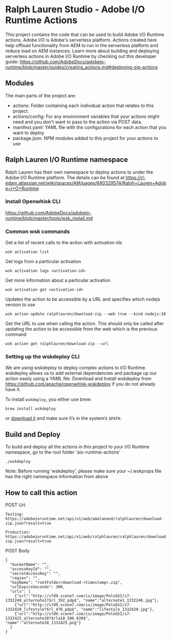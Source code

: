 # Ralph Lauren Studio - Adobe I/O Runtime Actions

This project contains the code that can be used to build Adobe I/O Runtime actions. Adobe I/O is Adobe's serverless platform. Actions created here help offload functionality from AEM to run in the serverless platform and reduce load on AEM instances. Learn more about building and deploying serverless actions in Adobe I/O Runtime by checking out this developer guide: https://github.com/AdobeDocs/adobeio-runtime/blob/master/guides/creating_actions.md#deploying-zip-actions


## Modules

The main parts of the project are:

* actions: Folder containing each individual action that relates to this project.
* actions/config: For any environment variables that your actions might need and you don't want to pass to the action via POST data.
* manifest.yaml: YAML file with the configurations for each action that you want to deploy
* package.json: NPM modules added to this project for your actions to use


## Ralph Lauren I/O Runtime namespace

Ralph Lauren has their own namespace to deploy actions to under the Adobe I/O Runtime platform. The details can be found at https://rl-edam.atlassian.net/wiki/spaces/AM/pages/680329574/Ralph+Lauren+Adobe+I+O+Runtime

### Install Openwhisk CLI
https://github.com/AdobeDocs/adobeio-runtime/blob/master/tools/wsk_install.md

### Common wsk commands

Get a list of recent calls to the action with activation ids
```
wsk activation list
```

Get logs from a particular activation
```
wsk activation logs <activation-id>
```

Get more information about a particular activation
```
wsk activation get <activation-id>
```

Updates the action to be accessible by a URL and specifies which nodejs version to use
```
wsk action update ralphlauren/download-zip --web true --kind nodejs:10
```

Get the URL to use when calling the action. This should only be called after updating the action to be accessible from the web which is the previous command
```
wsk action get ralphlauren/download-zip --url
```

### Setting up the wskdeploy CLI

We are using wskdeploy to deploy complex actions to I/O Runtime. wskdeploy allows us to add external dependencies and package up our action easily using a YAML file.
Download and Install wskdeploy from https://github.com/apache/openwhisk-wskdeploy if you do not already have it.

To install `wskdeploy`, you either use brew:
 ```
 brew install wskdeploy
 ```
 or [download it](https://github.com/apache/incubator-openwhisk-wskdeploy/releases) and make sure it&rsquo;s in the system&rsquo;s `$PATH`.


## Build and Deploy

To build and deploy all the actions in this project to your I/O Runtime namespace, go to the root folder 'aio-runtime-actions'

    ./wskdeploy

Note: Before running 'wskdeploy', please make sure your ~/.wskprops file has the right namespace information from above


## How to call this action

POST Url:
```
Testing:
https://adobeioruntime.net/api/v1/web/amolanand/ralphlauren/download-zip.json?result=true

Production:
https://adobeioruntime.net/api/v1/web/ralphlauren/ralphlauren/download-zip.json?result=true
```

POST Body
```
{
  "bucketName": "",
  "accessKeyId": "",
  "secretAccessKey": "",
  "region": "",
  "keyName": "rootFolder/download-<timestamp>.zip",
  "urlExpireSeconds": 300,
  "urls": [
    {"url":"http://s7d9.scene7.com/is/image/PoloGSI/s7-1332249_alternate1?$rl_392_pdp$", "name":"alternate1_1332249.jpg"},
    {"url":"http://s7d9.scene7.com/is/image/PoloGSI/s7-1332420_lifestyle?$rl_470_pdp$", "name":"lifestyle_1332420.jpg"},
    {"url":"http://s7d9.scene7.com/is/image/PoloGSI/s7-1332425_alternate10?$rla10_506_630$", "name":"alternate10_1332425.png"}
  ]
}
```
